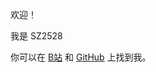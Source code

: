 <!---
- 👋🏻 Hi, I’m @SZ2528
- 👀 I’m interested in ...
- 🌱 I’m currently learning ...
- 💞️ I’m looking to collaborate on ...
- 📫 How to reach me ...

SZ2528/SZ2528 is a ✨ special ✨ repository because its `README.md` (this file) appears on your GitHub profile.
You can click the Preview link to take a look at your changes.
--->

欢迎！

我是 SZ2528

你可以在 [B站](https://space.bilibili.com/1283447381) 和 [GitHub](https://github.com/SZ2528) 上找到我。

<!---doge--->
